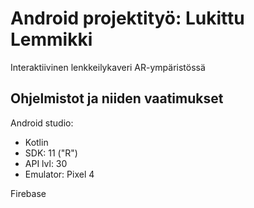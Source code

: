 # Android projektityö: Lukittu Lemmikki
Interaktiivinen lenkkeilykaveri AR-ympäristössä

## Ohjelmistot ja niiden vaatimukset
Android studio: 
  * Kotlin
  * SDK: 11 ("R")
  * API lvl: 30
  * Emulator: Pixel 4

Firebase
